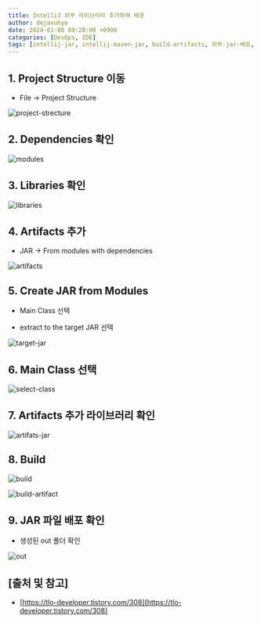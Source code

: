 ```yaml
---
title: IntelliJ 외부 라이브러리 추가하여 배포
author: dejavuhyo
date: 2024-01-08 09:20:00 +0900
categories: [DevOps, IDE]
tags: [intellij-jar, intellij-maven-jar, build-artifacts, 외부-jar-배포, jar-배포, jar-추가-배포, 라이브러리-추가]
---
```


## 1. Project Structure 이동

* File → Project Structure

![project-strecture](/assets/img/2024-01-08-intellij-add-external-libraries-deploy/project-strecture.png)

## 2. Dependencies 확인

![modules](/assets/img/2024-01-08-intellij-add-external-libraries-deploy/modules.png)

## 3. Libraries 확인

![libraries](/assets/img/2024-01-08-intellij-add-external-libraries-deploy/libraries.png)

## 4. Artifacts 추가

* JAR → From modules with dependencies

![artifacts](/assets/img/2024-01-08-intellij-add-external-libraries-deploy/artifacts.png)

## 5. Create JAR from Modules

* Main Class 선택

* extract to the target JAR 선택

![target-jar](/assets/img/2024-01-08-intellij-add-external-libraries-deploy/target-jar.png)

## 6. Main Class 선택

![select-class](/assets/img/2024-01-08-intellij-add-external-libraries-deploy/select-class.png)

## 7. Artifacts 추가 라이브러리 확인

![artifats-jar](/assets/img/2024-01-08-intellij-add-external-libraries-deploy/artifats-jar.png)

## 8. Build

![build](/assets/img/2024-01-08-intellij-add-external-libraries-deploy/build.png)

![build-artifact](/assets/img/2024-01-08-intellij-add-external-libraries-deploy/build-artifact.png)

## 9. JAR 파일 배포 확인

* 생성된 out 폴더 확인

![out](/assets/img/2024-01-08-intellij-add-external-libraries-deploy/out.png)

## [출처 및 참고]
* [https://tlo-developer.tistory.com/308](https://tlo-developer.tistory.com/308)
